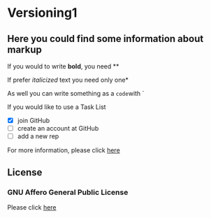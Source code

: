 # Versioning1

## Here you could find some information about markup

If you would to write **bold**, you need **

If prefer *italicized* text you need only one*

As well you can write something as a `code`with `

If you would like to use a Task List

- [x] join GitHub
- [ ] create an account at GitHub
- [ ] add a new rep

For more information, please click [here](https://www.makeuseof.com/tag/mac-terminal-commands-cheat-sheet/)

## License

### GNU Affero General Public License


Please click [here](https://github.com/AliceM80/Versioning1/blob/main/LICENSE.txt)



